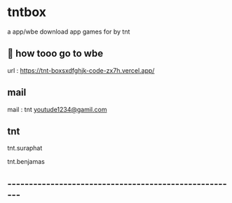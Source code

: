 
# tntbox

a app/wbe download app games for by tnt








## 🚀 how tooo go to wbe
url : https://tnt-boxsxdfghjk-code-zx7h.vercel.app/

## mail

mail : tnt youtude1234@gamil.com

## tnt

tnt.suraphat

tnt.benjamas

## ------------------------------------------------------
